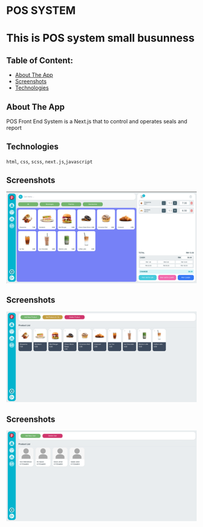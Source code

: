 # POS SYSTEM
This is POS system small busunness 
==================================

## Table of Content:

- [About The App](#about-the-app)
- [Screenshots](#screenshots)
- [Technologies](#technologies)


## About The App
POS Front End System is a Next.js that to control and operates seals and report


## Technologies
`html`, `css`, `scss`, `next.js`,`javascript`


## Screenshots
![Sample of Station Control Tab](/img/01.png)


## Screenshots
![Sample of Station Control Tab](/img/02.png)



## Screenshots
![Sample of Station Control Tab](/img/03.png)
